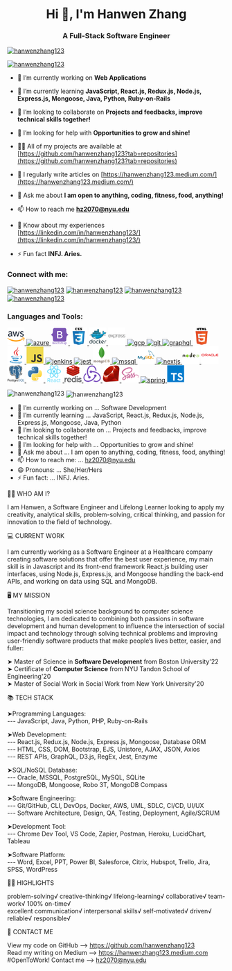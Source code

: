 <h1 align="center">Hi 👋, I'm Hanwen Zhang</h1>
<h3 align="center">A Full-Stack Software Engineer</h3>

<p align="left"> <a href="https://github.com/ryo-ma/github-profile-trophy"><img src="https://github-profile-trophy.vercel.app/?username=hanwenzhang123" alt="hanwenzhang123" /></a> </p>

<p align="left"> <a href="https://twitter.com/hanwenzhang123" target="blank"><img src="https://img.shields.io/twitter/follow/hanwenzhang123?logo=twitter&style=for-the-badge" alt="hanwenzhang123" /></a> </p>

- 🔭 I’m currently working on **Web Applications**

- 🌱 I’m currently learning **JavaScript, React.js, Redux.js, Node.js, Express.js, Mongoose, Java, Python, Ruby-on-Rails**

- 👯 I’m looking to collaborate on **Projects and feedbacks, improve technical skills together!**

- 🤝 I’m looking for help with **Opportunities to grow and shine!**

- 👨‍💻 All of my projects are available at [https://github.com/hanwenzhang123?tab=repositories](https://github.com/hanwenzhang123?tab=repositories)

- 📝 I regularly write articles on [https://hanwenzhang123.medium.com/](https://hanwenzhang123.medium.com/)

- 💬 Ask me about **I am open to anything, coding, fitness, food, anything!**

- 📫 How to reach me **hz2070@nyu.edu**

- 📄 Know about my experiences [https://linkedin.com/in/hanwenzhang123/](https://linkedin.com/in/hanwenzhang123/)

- ⚡ Fun fact **INFJ. Aries.**

<h3 align="left">Connect with me:</h3>
<p align="left">
<a href="https://twitter.com/hanwenzhang123" target="blank"><img align="center" src="https://raw.githubusercontent.com/rahuldkjain/github-profile-readme-generator/master/src/images/icons/Social/twitter.svg" alt="hanwenzhang123" height="30" width="40" /></a>
<a href="https://linkedin.com/in/hanwenzhang123" target="blank"><img align="center" src="https://raw.githubusercontent.com/rahuldkjain/github-profile-readme-generator/master/src/images/icons/Social/linked-in-alt.svg" alt="hanwenzhang123" height="30" width="40" /></a>
<a href="https://instagram.com/hanwenzhang123" target="blank"><img align="center" src="https://raw.githubusercontent.com/rahuldkjain/github-profile-readme-generator/master/src/images/icons/Social/instagram.svg" alt="hanwenzhang123" height="30" width="40" /></a>
<a href="https://medium.com/hanwenzhang123" target="blank"><img align="center" src="https://raw.githubusercontent.com/rahuldkjain/github-profile-readme-generator/master/src/images/icons/Social/medium.svg" alt="hanwenzhang123" height="30" width="40" /></a>
</p>

<h3 align="left">Languages and Tools:</h3>
<p align="left"> <a href="https://aws.amazon.com" target="_blank" rel="noreferrer"> <img src="https://raw.githubusercontent.com/devicons/devicon/master/icons/amazonwebservices/amazonwebservices-original-wordmark.svg" alt="aws" width="40" height="40"/> </a> <a href="https://azure.microsoft.com/en-in/" target="_blank" rel="noreferrer"> <img src="https://www.vectorlogo.zone/logos/microsoft_azure/microsoft_azure-icon.svg" alt="azure" width="40" height="40"/> </a> <a href="https://getbootstrap.com" target="_blank" rel="noreferrer"> <img src="https://raw.githubusercontent.com/devicons/devicon/master/icons/bootstrap/bootstrap-plain-wordmark.svg" alt="bootstrap" width="40" height="40"/> </a> <a href="https://www.w3schools.com/css/" target="_blank" rel="noreferrer"> <img src="https://raw.githubusercontent.com/devicons/devicon/master/icons/css3/css3-original-wordmark.svg" alt="css3" width="40" height="40"/> </a> <a href="https://www.docker.com/" target="_blank" rel="noreferrer"> <img src="https://raw.githubusercontent.com/devicons/devicon/master/icons/docker/docker-original-wordmark.svg" alt="docker" width="40" height="40"/> </a> <a href="https://expressjs.com" target="_blank" rel="noreferrer"> <img src="https://raw.githubusercontent.com/devicons/devicon/master/icons/express/express-original-wordmark.svg" alt="express" width="40" height="40"/> </a> <a href="https://cloud.google.com" target="_blank" rel="noreferrer"> <img src="https://www.vectorlogo.zone/logos/google_cloud/google_cloud-icon.svg" alt="gcp" width="40" height="40"/> </a> <a href="https://git-scm.com/" target="_blank" rel="noreferrer"> <img src="https://www.vectorlogo.zone/logos/git-scm/git-scm-icon.svg" alt="git" width="40" height="40"/> </a> <a href="https://graphql.org" target="_blank" rel="noreferrer"> <img src="https://www.vectorlogo.zone/logos/graphql/graphql-icon.svg" alt="graphql" width="40" height="40"/> </a> <a href="https://www.w3.org/html/" target="_blank" rel="noreferrer"> <img src="https://raw.githubusercontent.com/devicons/devicon/master/icons/html5/html5-original-wordmark.svg" alt="html5" width="40" height="40"/> </a> <a href="https://www.java.com" target="_blank" rel="noreferrer"> <img src="https://raw.githubusercontent.com/devicons/devicon/master/icons/java/java-original.svg" alt="java" width="40" height="40"/> </a> <a href="https://developer.mozilla.org/en-US/docs/Web/JavaScript" target="_blank" rel="noreferrer"> <img src="https://raw.githubusercontent.com/devicons/devicon/master/icons/javascript/javascript-original.svg" alt="javascript" width="40" height="40"/> </a> <a href="https://www.jenkins.io" target="_blank" rel="noreferrer"> <img src="https://www.vectorlogo.zone/logos/jenkins/jenkins-icon.svg" alt="jenkins" width="40" height="40"/> </a> <a href="https://jestjs.io" target="_blank" rel="noreferrer"> <img src="https://www.vectorlogo.zone/logos/jestjsio/jestjsio-icon.svg" alt="jest" width="40" height="40"/> </a> <a href="https://www.mongodb.com/" target="_blank" rel="noreferrer"> <img src="https://raw.githubusercontent.com/devicons/devicon/master/icons/mongodb/mongodb-original-wordmark.svg" alt="mongodb" width="40" height="40"/> </a> <a href="https://www.microsoft.com/en-us/sql-server" target="_blank" rel="noreferrer"> <img src="https://www.svgrepo.com/show/303229/microsoft-sql-server-logo.svg" alt="mssql" width="40" height="40"/> </a> <a href="https://www.mysql.com/" target="_blank" rel="noreferrer"> <img src="https://raw.githubusercontent.com/devicons/devicon/master/icons/mysql/mysql-original-wordmark.svg" alt="mysql" width="40" height="40"/> </a> <a href="https://nextjs.org/" target="_blank" rel="noreferrer"> <img src="https://cdn.worldvectorlogo.com/logos/nextjs-2.svg" alt="nextjs" width="40" height="40"/> </a> <a href="https://nodejs.org" target="_blank" rel="noreferrer"> <img src="https://raw.githubusercontent.com/devicons/devicon/master/icons/nodejs/nodejs-original-wordmark.svg" alt="nodejs" width="40" height="40"/> </a> <a href="https://www.oracle.com/" target="_blank" rel="noreferrer"> <img src="https://raw.githubusercontent.com/devicons/devicon/master/icons/oracle/oracle-original.svg" alt="oracle" width="40" height="40"/> </a> <a href="https://www.postgresql.org" target="_blank" rel="noreferrer"> <img src="https://raw.githubusercontent.com/devicons/devicon/master/icons/postgresql/postgresql-original-wordmark.svg" alt="postgresql" width="40" height="40"/> </a> <a href="https://www.python.org" target="_blank" rel="noreferrer"> <img src="https://raw.githubusercontent.com/devicons/devicon/master/icons/python/python-original.svg" alt="python" width="40" height="40"/> </a> <a href="https://reactjs.org/" target="_blank" rel="noreferrer"> <img src="https://raw.githubusercontent.com/devicons/devicon/master/icons/react/react-original-wordmark.svg" alt="react" width="40" height="40"/> </a> <a href="https://redis.io" target="_blank" rel="noreferrer"> <img src="https://raw.githubusercontent.com/devicons/devicon/master/icons/redis/redis-original-wordmark.svg" alt="redis" width="40" height="40"/> </a> <a href="https://redux.js.org" target="_blank" rel="noreferrer"> <img src="https://raw.githubusercontent.com/devicons/devicon/master/icons/redux/redux-original.svg" alt="redux" width="40" height="40"/> </a> <a href="https://www.ruby-lang.org/en/" target="_blank" rel="noreferrer"> <img src="https://raw.githubusercontent.com/devicons/devicon/master/icons/ruby/ruby-original.svg" alt="ruby" width="40" height="40"/> </a> <a href="https://sass-lang.com" target="_blank" rel="noreferrer"> <img src="https://raw.githubusercontent.com/devicons/devicon/master/icons/sass/sass-original.svg" alt="sass" width="40" height="40"/> </a> <a href="https://spring.io/" target="_blank" rel="noreferrer"> <img src="https://www.vectorlogo.zone/logos/springio/springio-icon.svg" alt="spring" width="40" height="40"/> </a> <a href="https://www.typescriptlang.org/" target="_blank" rel="noreferrer"> <img src="https://raw.githubusercontent.com/devicons/devicon/master/icons/typescript/typescript-original.svg" alt="typescript" width="40" height="40"/> </a> </p>

<p><img align="left" src="https://github-readme-stats.vercel.app/api/top-langs?username=hanwenzhang123&show_icons=true&locale=en&layout=compact" alt="hanwenzhang123" /></p>

<p>&nbsp;<img align="center" src="https://github-readme-stats.vercel.app/api?username=hanwenzhang123&show_icons=true&locale=en" alt="hanwenzhang123" /></p>

<!--
**hanwenzhang123/hanwenzhang123** is a ✨ _special_ ✨ repository because its `README.md` (this file) appears on your GitHub profile.
-->
- 🔭 I’m currently working on ... Software Development
- 🌱 I’m currently learning ... JavaScript, React.js, Redux.js, Node.js, Express.js, Mongoose, Java, Python
- 👯 I’m looking to collaborate on ... Projects and feedbacks, improve technical skills together!
- 🤔 I’m looking for help with ... Opportunities to grow and shine!
- 💬 Ask me about ... I am open to anything, coding, fitness, food, anything!
- 📫 How to reach me: ... hz2070@nyu.edu
- 😄 Pronouns: ... She/Her/Hers
- ⚡ Fun fact: ... INFJ. Aries.

👩🏻‍ WHO AM I?

I am Hanwen, a Software Engineer and Lifelong Learner looking to apply my creativity, analytical skills, problem-solving, critical thinking, and passion for innovation to the field of technology. 

💻 CURRENT WORK

I am currently working as a Software Engineer at a Healthcare company creating software solutions that offer the best user experience, my main skill is in Javascript and its front-end framework React.js building user interfaces, using Node.js, Express.js, and Mongoose handling the back-end APIs, and working on data using SQL and MongoDB.

🖥 MY MISSION

Transitioning my social science background to computer science technologies, I am dedicated to combining both passions in software development and human development to influence the intersection of social impact and technology through solving technical problems and improving user-friendly software products that make people’s lives better, easier, and fuller:

➤ Master of Science in **Software Development** from Boston University'22 <br>
➤ Certificate of **Computer Science** from NYU Tandon School of Engineering'20 <br>
➤ Master of Social Work in Social Work from New York University'20

📚 TECH STACK

➤Programming Languages: <br>
--- JavaScript, Java, Python, PHP, Ruby-on-Rails

➤Web Development: <br>
--- React.js, Redux.js, Node.js, Express.js, Mongoose, Database ORM <br>
--- HTML, CSS, DOM, Bootstrap, EJS, Unistore, AJAX, JSON, Axios <br>
--- REST APIs, GraphQL, D3.js, RegEx, Jest, Enzyme

➤SQL/NoSQL Database: <br>
--- Oracle, MSSQL, PostgreSQL, MySQL, SQLite <br>
--- MongoDB, Mongoose, Robo 3T, MongoDB Compass

➤Software Engineering: <br>
--- Git/GitHub, CLI, DevOps, Docker, AWS, UML, SDLC, CI/CD, UI/UX <br>
--- Software Architecture, Design, QA, Testing, Deployment, Agile/SCRUM

➤Development Tool:  <br>
--- Chrome Dev Tool, VS Code, Zapier, Postman, Heroku, LucidChart, Tableau

➤Software Platform: <br>
--- Word, Excel, PPT, Power BI, Salesforce, Citrix, Hubspot, Trello, Jira, SPSS, WordPress

👍🏻 HIGHLIGHTS

problem-solving√ creative-thinking√ lifelong-learning√ collaborative√ team-work√ 100% on-time√ <br>
excellent communication√ interpersonal skills√ self-motivated√ driven√ reliable√ responsible√

📧 CONTACT ME

View my code on GitHub --> https://github.com/hanwenzhang123<br>
Read my writing on Medium --> https://hanwenzhang123.medium.com<br>
#OpenToWork! Contact me --> hz2070@nyu.edu
 
